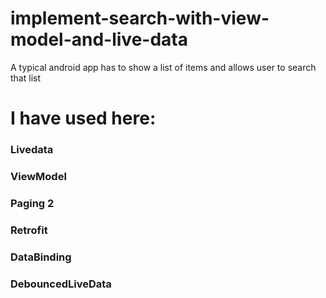 # implement-search-with-view-model-and-live-data
A typical android app has to show a list of items and allows user to search that list
# I have used here:
### Livedata 
### ViewModel
### Paging 2
### Retrofit
### DataBinding
### DebouncedLiveData
